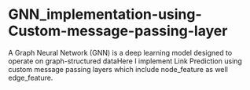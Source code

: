 # GNN_implementation-using-Custom-message-passing-layer
A Graph Neural Network (GNN) is a deep learning model designed to operate on graph-structured dataHere I implement Link Prediction using custom message passing layers which include node_feature as well edge_feature.
